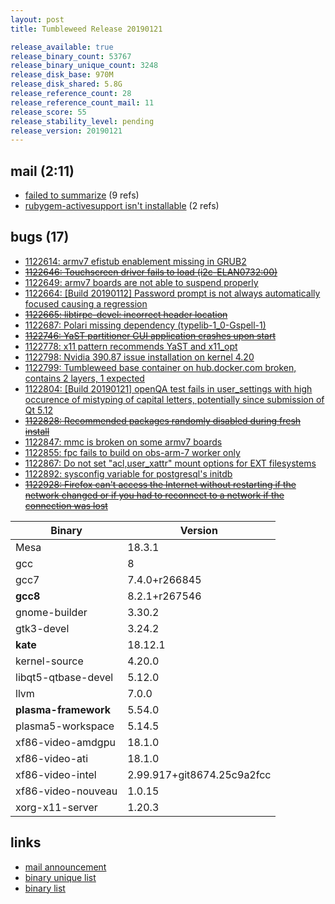 ```yaml
---
layout: post
title: Tumbleweed Release 20190121

release_available: true
release_binary_count: 53767
release_binary_unique_count: 3248
release_disk_base: 970M
release_disk_shared: 5.8G
release_reference_count: 28
release_reference_count_mail: 11
release_score: 55
release_stability_level: pending
release_version: 20190121
---
```


## mail (2:11)

- [failed to summarize](https://lists.opensuse.org/opensuse-factory/2019-01/msg00372.html) (9 refs)
- [rubygem-activesupport isn't installable](https://lists.opensuse.org/opensuse-factory/2019-01/msg00379.html) (2 refs)

## bugs (17)

<!--more-->

- [1122614: armv7 efistub enablement missing in GRUB2](https://bugzilla.opensuse.org/show_bug.cgi?id=1122614)
- ~~[1122646: Touchscreen driver fails to load (i2c-ELAN0732:00)](https://bugzilla.opensuse.org/show_bug.cgi?id=1122646)~~
- [1122649: armv7 boards are not able to suspend properly](https://bugzilla.opensuse.org/show_bug.cgi?id=1122649)
- [1122664: \[Build 20190112\] Password prompt is not always automatically focused causing a regression](https://bugzilla.opensuse.org/show_bug.cgi?id=1122664)
- ~~[1122665: libtirpc-devel: incorrect header location](https://bugzilla.opensuse.org/show_bug.cgi?id=1122665)~~
- [1122687: Polari missing dependency (typelib-1_0-Gspell-1)](https://bugzilla.opensuse.org/show_bug.cgi?id=1122687)
- ~~[1122746: YaST partitioner GUI application crashes upon start](https://bugzilla.opensuse.org/show_bug.cgi?id=1122746)~~
- [1122778: x11 pattern recommends YaST and x11_opt](https://bugzilla.opensuse.org/show_bug.cgi?id=1122778)
- [1122798: Nvidia 390.87 issue installation on kernel 4.20](https://bugzilla.opensuse.org/show_bug.cgi?id=1122798)
- [1122799: Tumbleweed base container on hub.docker.com broken, contains 2 layers, 1 expected](https://bugzilla.opensuse.org/show_bug.cgi?id=1122799)
- [1122804: \[Build 20190121\] openQA test fails in user_settings with high occurence of mistyping of capital letters, potentially since submission of Qt 5.12](https://bugzilla.opensuse.org/show_bug.cgi?id=1122804)
- ~~[1122828: Recommended packages randomly disabled during fresh install](https://bugzilla.opensuse.org/show_bug.cgi?id=1122828)~~
- [1122847: mmc is broken on some armv7 boards](https://bugzilla.opensuse.org/show_bug.cgi?id=1122847)
- [1122855: fpc fails to build on obs-arm-7 worker only](https://bugzilla.opensuse.org/show_bug.cgi?id=1122855)
- [1122867: Do not set "acl,user_xattr" mount options for EXT filesystems](https://bugzilla.opensuse.org/show_bug.cgi?id=1122867)
- [1122892: sysconfig variable for postgresql's initdb](https://bugzilla.opensuse.org/show_bug.cgi?id=1122892)
- ~~[1122928: Firefox can't access the Internet without restarting if the network changed or if you had to reconnect to a network if the connection was lost](https://bugzilla.opensuse.org/show_bug.cgi?id=1122928)~~

Binary | Version
--- | ---
Mesa | 18.3.1
gcc | 8
gcc7 | 7.4.0+r266845
**gcc8** | 8.2.1+r267546
gnome-builder | 3.30.2
gtk3-devel | 3.24.2
**kate** | 18.12.1
kernel-source | 4.20.0
libqt5-qtbase-devel | 5.12.0
llvm | 7.0.0
**plasma-framework** | 5.54.0
plasma5-workspace | 5.14.5
xf86-video-amdgpu | 18.1.0
xf86-video-ati | 18.1.0
xf86-video-intel | 2.99.917+git8674.25c9a2fcc
xf86-video-nouveau | 1.0.15
xorg-x11-server | 1.20.3

## links

- [mail announcement](https://lists.opensuse.org/opensuse-factory/2019-01/msg00370.html)
- [binary unique list](http://download.tumbleweed.boombatower.com/20190121/rpm.unique.list)
- [binary list](http://download.tumbleweed.boombatower.com/20190121/rpm.list)
